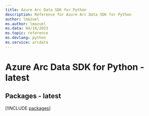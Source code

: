 ```yaml
---
title: Azure Arc Data SDK for Python
description: Reference for Azure Arc Data SDK for Python
author: lmazuel
ms.author: lmazuel
ms.data: 04/18/2023
ms.topic: reference
ms.devlang: python
ms.service: arcdata
---
```

# Azure Arc Data SDK for Python - latest
## Packages - latest
[!INCLUDE [packages](arc-data-index.md)]